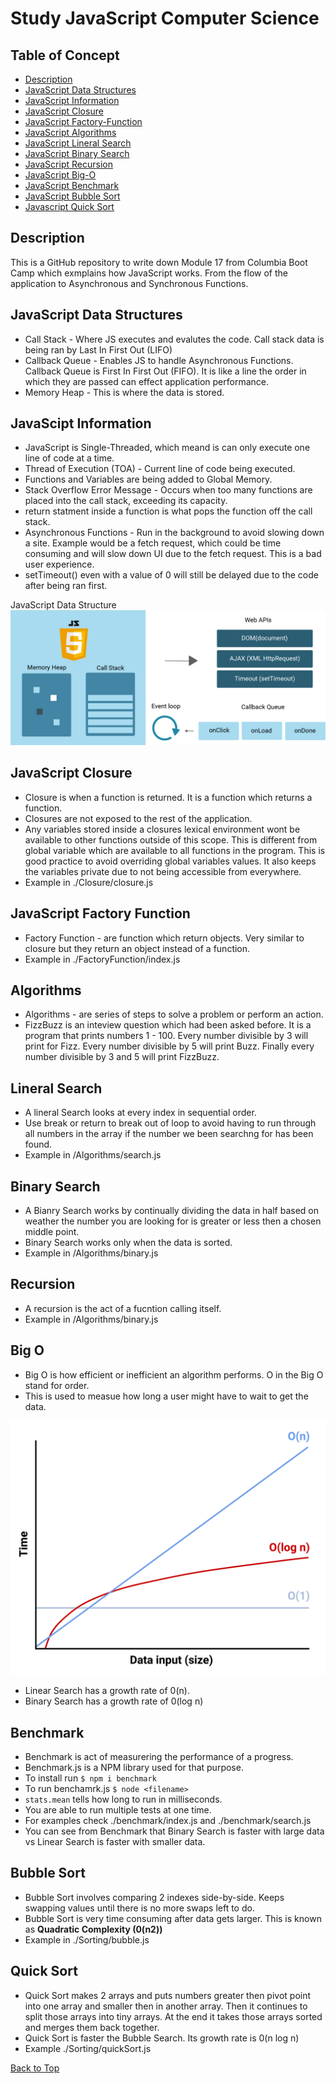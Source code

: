 # Study JavaScript Computer Science

## Table of Concept

- [Description](#description)
- [JavaScript Data Structures](#javascript-data-structures)
- [JavaScript Information](#javascipt-information)
- [JavaScript Closure](#javascript-closure)
- [JavaScript Factory-Function](#javascript-factory-function)
- [JavaScript Algorithms](#algorithms)
- [JavaScript Lineral Search](#lineral-search)
- [JavaScript Binary Search](#binary-search)
- [JavaScript Recursion](#recursion)
- [JavaScript Big-O](#big-o)
- [JavaScript Benchmark](#benchmark)
- [JavaScript Bubble Sort](#bubble-sort)
- [Javascript Quick Sort](#quick-sort)

## Description

This is a GitHub repository to write down Module 17 from Columbia Boot Camp which exmplains how JavaScript works. From the flow of the application to Asynchronous and Synchronous Functions.

## JavaScript Data Structures

- Call Stack - Where JS executes and evalutes the code. Call stack data is being ran by Last In First Out (LIFO)
- Callback Queue - Enables JS to handle Asynchronous Functions. Callback Queue is First In First Out (FIFO). It is like a line the order in which they are passed can effect application performance.
- Memory Heap - This is where the data is stored.

## JavaScipt Information

- JavaScript is Single-Threaded, which meand is can only execute one line of code at a time.
- Thread of Execution (TOA) - Current line of code being executed.
- Functions and Variables are being added to Global Memory.
- Stack Overflow Error Message - Occurs when too many functions are placed into the call stack, exceeding its capacity.
- return statment inside a function is what pops the function off the call stack.
- Asynchronous Functions - Run in the background to avoid slowing down a site. Example would be a fetch request, which could be time consuming and will slow down UI due to the fetch request. This is a bad user experience.
- setTimeout() even with a value of 0 will still be delayed due to the code after being ran first.

JavaScript Data Structure
![alt text](./images/javaScriptDataStructure.png)

## JavaScript Closure

- Closure is when a function is returned. It is a function which returns a function.
- Closures are not exposed to the rest of the application.
- Any variables stored inside a closures lexical environment wont be available to other functions outside of this scope. This is different from global variable which are available to all functions in the program. This is good practice to avoid overriding global variables values. It also keeps the variables private due to not being accessible from everywhere.
- Example in ./Closure/closure.js

## JavaScript Factory Function

- Factory Function - are function which return objects. Very similar to closure but they return an object instead of a function.
- Example in ./FactoryFunction/index.js

## Algorithms

- Algorithms - are series of steps to solve a problem or perform an action.
- FizzBuzz is an inteview question which had been asked before. It is a program that prints numbers 1 - 100. Every number divisible by 3 will print for Fizz. Every number divisible by 5 will print Buzz. Finally every number divisible by 3 and 5 will print FizzBuzz.

## Lineral Search

- A lineral Search looks at every index in sequential order.
- Use break or return to break out of loop to avoid having to run through all numbers in the array if the number we been searchng for has been found.
- Example in /Algorithms/search.js

## Binary Search

- A Bianry Search works by continually dividing the data in half based on weather the number you are looking for is greater or less then a chosen middle point.
- Binary Search works only when the data is sorted.
- Example in /Algorithms/binary.js

## Recursion

- A recursion is the act of a fucntion calling itself.
- Example in /Algorithms/binary.js

## Big O

- Big O is how efficient or inefficient an algorithm performs. O in the Big O stand for order.
- This is used to measue how long a user might have to wait to get the data.

![big-o image](./images/300-big-o.png)

- Linear Search has a growth rate of 0(n).
- Binary Search has a growth rate of 0(log n)

## Benchmark

- Benchmark is act of measurering the performance of a progress.
- Benchmark.js is a NPM library used for that purpose.
- To install run `$ npm i benchmark`
- To run benchamrk.js `$ node <filename>`
- `stats.mean` tells how long to run in milliseconds.
- You are able to run multiple tests at one time.
- For examples check ./benchmark/index.js and ./benchmark/search.js
- You can see from Benchmark that Binary Search is faster with large data vs Linear Search is faster with smaller data.

## Bubble Sort

- Bubble Sort involves comparing 2 indexes side-by-side. Keeps swapping values until there is no more swaps left to do.
- Bubble Sort is very time consuming after data gets larger. This is known as **Quadratic Complexity (0(n2))**
- Example in ./Sorting/bubble.js

## Quick Sort

- Quick Sort makes 2 arrays and puts numbers greater then pivot point into one array and smaller then in another array. Then it continues to split those arrays into tiny arrays. At the end it takes those arrays sorted and merges them back together.
- Quick Sort is faster the Bubble Search. Its growth rate is 0(n log n)
- Example ./Sorting/quickSort.js

[Back to Top](#study-javascript-computer-science)
